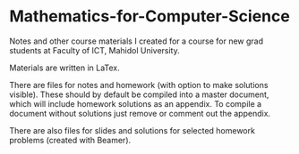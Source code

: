 # Mathematics-for-Computer-Science
Notes and other course materials I created for a course for new grad students at Faculty of ICT, Mahidol University.

Materials are written in LaTex. 

There are files for notes and homework (with option to make solutions visible). These should by default be compiled into a master document, 
which will include homework solutions as an appendix. To compile a document without solutions just remove or comment out the appendix.

There are also files for slides and solutions for selected homework problems (created with Beamer).

